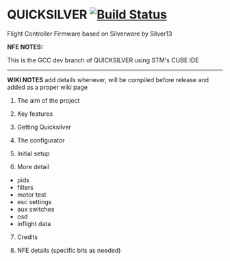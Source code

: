 # QUICKSILVER [![Build Status](https://ci.bkleiner.codes/api/badges/NotFastEnuf/Guano/status.svg)](https://ci.bkleiner.codes/NotFastEnuf/Guano)
Flight Controller Firmware based on Silverware by Silver13

**NFE NOTES:**

This is the GCC dev branch of QUICKSILVER using STM's CUBE IDE

-----

**WIKI NOTES** add details whenever, will be compiled before release and added as a proper wiki page

1.  The aim of the project

2.  Key features

3.  Getting Quicksilver

4.  The configurator

5.  Initial setup

6.  More detail

   * pids
   * filters
   * motor test
   * esc settings
   * aux switches
   * osd
   * inflight data
  
7.  Credits

8.  NFE details (specific bits as needed)



